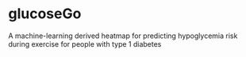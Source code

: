 # glucoseGo
A machine-learning derived heatmap for predicting hypoglycemia risk during exercise for people with type 1 diabetes
